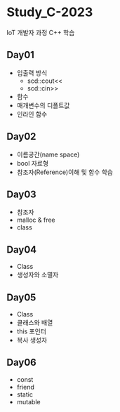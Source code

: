 # Study_C-2023
IoT 개발자 과정 C++ 학습


## Day01
- 입출력 방식
  - scd::cout<<
  - scd::cin>>
 - 함수
 - 매개변수의 디폴트값
 - 인라인 함수
 
## Day02
 - 이름공간(name space)
 - bool 자료형
 - 참조자(Reference)이해 및 함수 학습
 
## Day03
- 참조자
- malloc & free
- class

## Day04
- Class
- 생성자와 소멸자

## Day05
- Class
- 클래스와 배열
- this 포인터
- 복사 생성자

## Day06
- const
- friend
- static
- mutable